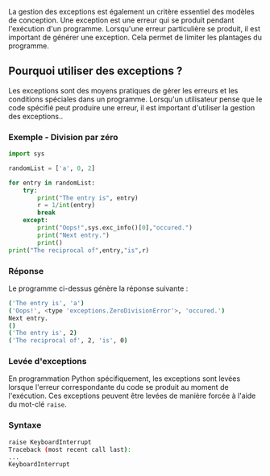 La gestion des exceptions est également un critère essentiel des modèles de conception. Une exception est une erreur qui se produit pendant l'exécution d'un programme. Lorsqu'une erreur particulière se produit, il est important de générer une exception. Cela permet de limiter les plantages du programme.

## Pourquoi utiliser des exceptions ?

Les exceptions sont des moyens pratiques de gérer les erreurs et les conditions spéciales dans un programme. Lorsqu'un utilisateur pense que le code spécifié peut produire une erreur, il est important d'utiliser la gestion des exceptions..

### Exemple - Division par zéro

```python
import sys

randomList = ['a', 0, 2]

for entry in randomList:
    try:
        print("The entry is", entry)
        r = 1/int(entry)
        break
    except:
        print("Oops!",sys.exc_info()[0],"occured.")
        print("Next entry.")
        print()
print("The reciprocal of",entry,"is",r)
```

### Réponse

Le programme ci-dessus génère la réponse suivante :

```bash
('The entry is', 'a')
('Oops!', <type 'exceptions.ZeroDivisionError'>, 'occured.')
Next entry.
()
('The entry is', 2)
('The reciprocal of', 2, 'is', 0)
```

### Levée d'exceptions

En programmation Python spécifiquement, les exceptions sont levées lorsque l'erreur correspondante du code se produit au moment de l'exécution. Ces exceptions peuvent être levées de manière forcée à l'aide du mot-clé ```raise```.

### Syntaxe

```bash
raise KeyboardInterrupt
Traceback (most recent call last):
...
KeyboardInterrupt
```
